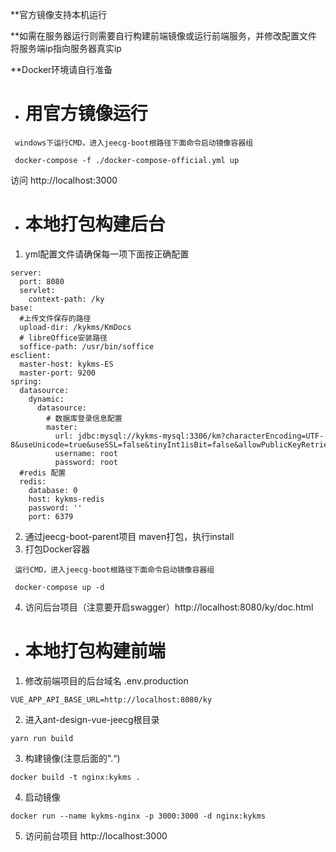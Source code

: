 **官方镜像支持本机运行

**如需在服务器运行则需要自行构建前端镜像或运行前端服务，并修改配置文件将服务端ip指向服务器真实ip

**Docker环境请自行准备

- # 用官方镜像运行
```
 windows下运行CMD，进入jeecg-boot根路径下面命令启动镜像容器组
 
 docker-compose -f ./docker-compose-official.yml up 
```
访问 http://localhost:3000

- # 本地打包构建后台

1. yml配置文件请确保每一项下面按正确配置
```
server:
  port: 8080
  servlet:
    context-path: /ky
base:
  #上传文件保存的路径
  upload-dir: /kykms/KmDocs
  # libreOffice安装路径
  soffice-path: /usr/bin/soffice
esclient:
  master-host: kykms-ES 
  master-port: 9200
spring:
  datasource:
    dynamic:
      datasource:
        # 数据库登录信息配置
        master:
          url: jdbc:mysql://kykms-mysql:3306/km?characterEncoding=UTF-8&useUnicode=true&useSSL=false&tinyInt1isBit=false&allowPublicKeyRetrieval=true&serverTimezone=Asia/Shanghai
          username: root
          password: root
  #redis 配置
  redis:
    database: 0
    host: kykms-redis
    password: ''
    port: 6379
```
2.  通过jeecg-boot-parent项目 maven打包，执行install
3.  打包Docker容器
```
 运行CMD，进入jeecg-boot根路径下面命令启动镜像容器组
 
 docker-compose up -d
```
4.  访问后台项目（注意要开启swagger）http://localhost:8080/ky/doc.html

- # 本地打包构建前端
1. 修改前端项目的后台域名
.env.production

```
VUE_APP_API_BASE_URL=http://localhost:8080/ky
```

2. 进入ant-design-vue-jeecg根目录

```
yarn run build
```

3. 构建镜像(注意后面的".“)
```
docker build -t nginx:kykms .
```

4. 启动镜像

```
docker run --name kykms-nginx -p 3000:3000 -d nginx:kykms
```
5. 访问前台项目 http://localhost:3000